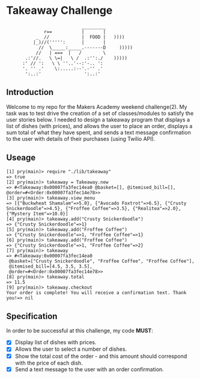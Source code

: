 # Takeaway Challenge

```
                            _________
              r==           |       |
           _  //            |  FOOD |   ))))
          |_)//(''''':      |       |
            //  \_____:_____.-------D     )))))
           //   | ===  |   /        \
       .:'//.   \ \=|   \ /  .:'':./    )))))
      :' // ':   \ \ ''..'--:'-.. ':
      '. '' .'    \:.....:--'.-'' .'
       ':..:'                ':..:'

```

## Introduction

Welcome to my repo for the Makers Academy weekend challenge(2). My task was to test drive the creation of a set of classes/modules to satisfy the user stories below. I needed to design a takeaway program that displays a list of dishes (with prices), and allows the user to place an order, displays a sum total of what they have spent, and sends a text message confirmation to the user with details of their purchases (using Twilio API).

## Useage

```
[1] pry(main)> require "./lib/takeaway"
=> true
[2] pry(main)> takeaway = Takeaway.new
=> #<Takeaway:0x00007fa3fec14ea0 @basket=[], @itemised_bill=[], @order=#<Order:0x00007fa3fec14e78>>
[3] pry(main)> takeaway.view_menu
=> [{"Buckwheat Shamalam"=>5.0}, {"Avocado Foxtrot"=>6.5}, {"Crusty Snickerdoodle"=>4.5}, {"Froffee Coffee"=>3.5}, {"Realitea"=>2.0}, {"Mystery Item"=>10.0}]
[4] pry(main)> takeaway.add("Crusty Snickerdoodle")
=> {"Crusty Snickerdoodle"=>1}
[5] pry(main)> takeaway.add("Froffee Coffee")
=> {"Crusty Snickerdoodle"=>1, "Froffee Coffee"=>1}
[6] pry(main)> takeaway.add("Froffee Coffee")
=> {"Crusty Snickerdoodle"=>1, "Froffee Coffee"=>2}
[7] pry(main)> takeaway
=> #<Takeaway:0x00007fa3fec14ea0
 @basket=["Crusty Snickerdoodle", "Froffee Coffee", "Froffee Coffee"],
 @itemised_bill=[4.5, 3.5, 3.5],
 @order=#<Order:0x00007fa3fec14e78>>
[8] pry(main)> takeaway.total
=> 11.5
[9] pry(main)> takeaway.checkout
Your order is complete! You will receive a confirmation text. Thank you!=> nil
```

## Specification

In order to be successful at this challenge, my code **MUST**:

- [x] Display list of dishes with prices.
- [x] Allows the user to select a number of dishes.
- [x] Show the total cost of the order - and this amount should correspond with the price of each dish.
- [x] Send a text message to the user with an order confirmation.
